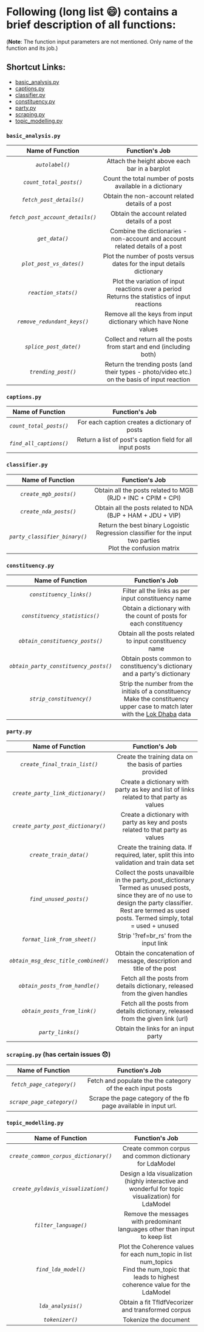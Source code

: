 # Following (long list :smile:) contains a brief description of all functions: 
(**Note**: The function input parameters are not mentioned. Only name of the function and its job.)

## Shortcut Links:
- [basic_analysis.py](#basic_analysispy)
- [captions.py](#captionspy)
- [classifier.py](#classifierpy)
- [constituency.py](#constituencypy)
- [party.py](#partypy)
- [scraping.py](#scrapingpy)
- [topic_modelling.py](#topic_modellingpy)

### `basic_analysis.py`
| **Name of Function** | **Function's Job** |
|:----------:|:---------:|
| *`autolabel()`* | Attach the height above each bar in a barplot |
| *`count_total_posts()`* | Count the total number of posts available in a dictionary |
| *`fetch_post_details()`* | Obtain the non-account related details of a post  |
| *`fetch_post_account_details()`* | Obtain the account related details of a post |
| *`get_data()`* | Combine the dictionaries - non-account and account related details of a post |
| *`plot_post_vs_dates()`* | Plot the number of posts versus dates for the input details dictionary |
| *`reaction_stats()`* | Plot the variation of input reactions over a period <br> Returns the statistics of input reactions |
| *`remove_redundant_keys()`* | Remove all the keys from input dictionary which have None values |
| *`splice_post_date()`* | Collect and return all the posts from start and end (including both) |
| *`trending_post()`* | Return the trending posts (and their types - photo/video etc.) on the basis of input reaction |

### `captions.py`
| **Name of Function** | **Function's Job** |
|:----------:|:---------:|
| *`count_total_posts()`* | For each caption creates a dictionary of posts |
| *`find_all_captions()`* | Return a list of post's caption field for all input posts |

### `classifier.py`
| **Name of Function** | **Function's Job** |
|:----------:|:---------:|
| *`create_mgb_posts()`* | Obtain all the posts related to MGB (RJD + INC + CPIM + CPI) |
| *`create_nda_posts()`* | Obtain all the posts related to NDA (BJP + HAM + JDU + VIP) |
| *`party_classifier_binary()`* | Return the best binary Logoistic Regression classifier for the input two parties <br> Plot the confusion matrix |

### `constituency.py`
| **Name of Function** | **Function's Job** |
|:----------:|:---------:|
| *`constituency_links()`* | Filter all the links as per input constituency name |
| *`constituency_statistics()`* | Obtain a dictionary with the count of posts for each constituency |
| *`obtain_constituency_posts()`* | Obtain all the posts related to input constituency name  |
| *`obtain_party_constituency_posts()`* | Obtain posts common to constituency's dictionary and a party's dictionary |
| *`strip_constituency()`* | Strip the number from the initials of a constituency <br> Make the constituency upper case to match later with the [Lok Dhaba](https://lokdhaba.ashoka.edu.in/browse-data?et=AE&st=Bihar&an=17) data |

### `party.py`
| **Name of Function** | **Function's Job** |
|:----------:|:---------:|
| *`create_final_train_list()`* | Create the training data on the basis of parties provided |
| *`create_party_link_dictionary()`* | Create a dictionary with party as key and list of links related to that party as values |
| *`create_party_post_dictionary()`* | Create a dictionary with party as key and posts related to that party as values |
| *`create_train_data()`* | Create the training data. If required, later, split this into validation and train data set |
| *`find_unused_posts()`* | Collect the posts unavailble in the party_post_dictionary <br> Termed as unused posts, since they are of no use to design the party classifier. Rest are termed as used posts. Termed simply, total = used + unused |
| *`format_link_from_sheet()`* | Strip '?ref=br_rs' from the input link |
| *`obtain_msg_desc_title_combined()`* | Obtain the concatenation of message, description and title of the post |
| *`obtain_posts_from_handle()`* | Fetch all the posts from details dictionary, released from the given handles |
| *`obtain_posts_from_link()`* | Fetch all the posts from details dictionary, released from the given link (url) |
| *`party_links()`* | Obtain the links for an input party |

### `scraping.py` (has certain issues :disappointed:)
| **Name of Function** | **Function's Job** |
|:----------:|:---------:|
| *`fetch_page_category()`* | Fetch and populate the the category of the each input posts |
| *`scrape_page_category()`* | Scrape the page category of the fb page available in input url. |


### `topic_modelling.py`
| **Name of Function** | **Function's Job** |
|:----------:|:---------:|
| *`create_common_corpus_dictionary()`* | Create common corpus and common dictionary for LdaModel |
| *`create_pyldavis_visualization()`* | Design a lda visualization (highly interactive and wonderful for topic visualization) for LdaModel |
| *`filter_language()`* | Remove the messages with predominant languages other than input to keep list |
| *`find_lda_model()`* | Plot the Coherence values for each num_topic in list num_topics <br> Find the num_topic that leads to highest coherence value for the LdaModel |
| *`lda_analysis()`* | Obtain a fit TfIdfVecorizer and transformed corpus |
| *`tokenizer()`* | Tokenize the document |
















